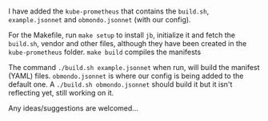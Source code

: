 #

I have added the `kube-prometheus` that contains the `build.sh`,
`example.jsonnet` and `obmondo.jsonnet` (with our config).

For the Makefile, run `make setup` to install `jb`, initialize it and fetch the
`build.sh`, vendor and other files, although they have been created in the
`kube-prometheus` folder. `make build` compiles the manifests

The command `./build.sh example.jsonnet` when run, will build the manifest
(YAML) files. `obmondo.jsonnet` is where our config is being added to the
default one. A `./build.sh obmondo.jsonnet` should build it but it isn't
reflecting yet, still working on it.

Any ideas/suggestions are welcomed...
